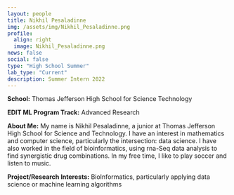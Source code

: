 ```yaml
---
layout: people
title: Nikhil Pesaladinne
img: /assets/img/Nikhil_Pesaladinne.png
profile:
  align: right
  image: Nikhil_Pesaladinne.png
news: false
social: false
type: "High School Summer"
lab_type: "Current"
description: Summer Intern 2022
---
```


**School:** Thomas Jefferson High School for Science Technology

**EDIT ML Program Track:**
Advanced Research

**About Me:**
My name is Nikhil Pesaladinne, a junior at Thomas Jefferson High School for Science and Technology. I have an interest in mathematics and computer science, particularly the intersection: data science. I have also worked in the field of bioinformatics, using rna-Seq data analysis to find synergistic drug combinations. In my free time, I like to play soccer and listen to music.

**Project/Research Interests:**
BioInformatics, particularly applying data science or machine learning algorithms
